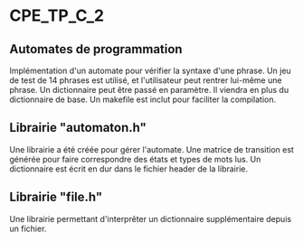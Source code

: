 # CPE_TP_C_2

## Automates de programmation

Implémentation d'un automate pour vérifier la syntaxe d'une phrase.
Un jeu de test de 14 phrases est utilisé, et l'utilisateur peut rentrer lui-même une phrase.
Un dictionnaire peut être passé en paramètre. Il viendra en plus du dictionnaire de base.
Un makefile est inclut pour faciliter la compilation.

## Librairie "automaton.h"

Une librairie a été créée pour gérer l'automate.
Une matrice de transition est générée pour faire correspondre des états et types de mots lus.
Un dictionnaire est écrit en dur dans le fichier header de la librairie.

## Librairie "file.h"

Une librairie permettant d'interprêter un dictionnaire supplémentaire depuis un fichier.
